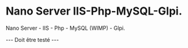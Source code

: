 # Nano Server IIS-Php-MySQL-Glpi.


Nano Server - IIS - Php - MySQL (WIMP) - Glpi.

--- Doit être testé ---

